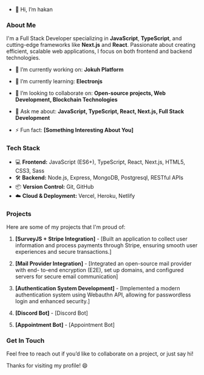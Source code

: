 - 👋 Hi, I’m hakan

### About Me

I'm a Full Stack Developer specializing in **JavaScript**, **TypeScript**, and cutting-edge frameworks like **Next.js** and **React**. Passionate about creating efficient, scalable web applications, I focus on both frontend and backend technologies.

- 🔭 I’m currently working on: **Jokuh Platform**
- 🌱 I’m currently learning: **Electronjs**
- 👯 I’m looking to collaborate on: **Open-source projects, Web Development, Blockchain Technologies**
- 💬 Ask me about: **JavaScript, TypeScript, React, Next.js, Full Stack Development**

- ⚡ Fun fact: **[Something Interesting About You]**

### Tech Stack

- 💻 **Frontend:** JavaScript (ES6+), TypeScript, React, Next.js, HTML5, CSS3, Sass
- 🛠️ **Backend:** Node.js, Express, MongoDB, Postgresql, RESTful APIs
- 📦 **Version Control:** Git, GitHub
- ☁️ **Cloud & Deployment:** Vercel, Heroku, Netlify

### Projects

Here are some of my projects that I'm proud of:

1. **[SurveyJS + Stripe Integration]** - [Built an application to collect user information and
process payments through Stripe, ensuring smooth
user experiences and secure transactions.]
 
   
2. **[Mail Provider Integration]** - [Integrated an open-source mail provider with end-
to-end encryption (E2E), set up domains, and
configured servers for secure email
communication]
  
3. **[Authentication System Development]** - [Implemented a modern authentication system
using Webauthn API, allowing for passwordless
login and enhanced security.]

4. **[Discord Bot]** - [Discord Bot]
5. **[Appointment Bot]** - [Appointment Bot]




### Get In Touch

Feel free to reach out if you’d like to collaborate on a project, or just say hi!


Thanks for visiting my profile! 😄



<!---
hknfrt/hknfrt is a ✨ special ✨ repository because its `README.md` (this file) appears on your GitHub profile.
You can click the Preview link to take a look at your changes.
--->
